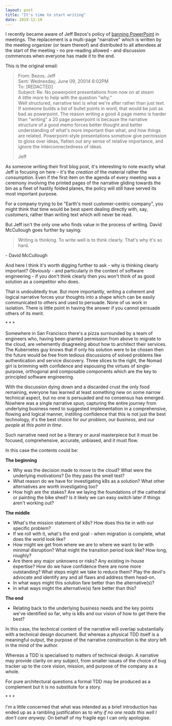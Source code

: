 ```yaml
--- 
layout: post 
title: "It's time to start writing" 
date: 2019-12-10 
--- 
```

 
I recently became aware of Jeff Bezos's policy of [banning PowerPoint](https://web.archive.org/web/20150730231457/https://blog.hirevue.com/sales/what-i-learned-from-jeff-bezos-about-sales-management) in meetings. The replacement is a multi-page "narrative" which is written by the meeting organizer (or team thereof) and distributed to all attendees at the start of the meeting - no pre-reading allowed - and discussion commences when everyone has made it to the end. 

This is the original email: 
> From: Bezos, Jeff  
> Sent: Wednesday, June 09, 20014 6:02PM  
> To: [REDACTED]  
> Subject: Re: No powerpoint presentations from now on at steam  
> A little more to help with the question "why."  
> Well structured, narrative text is what we're after rather than just text. If someone builds a list of bullet points in word, that would be just as bad as powerpoint. 
> The reason writing a good 4 page memo is harder than "writing" a 20 page powerpoint is because the narrative structure of a good memo forces better thought and better understanding of what's more important than what, and how things are related. 
> Powerpoint-style presentations somehow give permission to gloss over ideas, flatten out any sense of relative importance, and ignore the interconnectedness of ideas. 
>
> Jeff 

As someone writing their first blog post, it's interesting to note exactly what Jeff is focusing on here – it's the *creation* of the material rather the *consumption*. Even if the first item on the agenda of every meeting was a ceremony involving the printed pages of the narrative gliding towards the bin as a fleet of hastily folded planes, the policy will still have served its most important purpose. 

For a company trying to be "Earth's most customer-centric company", you might think that time would be best spent dealing directly with, say, *customers*, rather than writing text which will never be read. 
 
But Jeff isn't the only one who finds value in the process of writing. David McCullough goes further by saying: 

> Writing is thinking. To write well is to think clearly. That's why it's so hard.</blockquote> - David McCullough 

And here I think it's worth digging further to ask - why is thinking clearly important? *Obviously* - and particularly in the context of software engineering -  if you don't think clearly then you won't think of as good solution as a competitor who does. 

That is undoubtedly true. But more importantly, writing a coherent and logical narrative forces your thoughts into a shape which can be easily communicated to others and used to persuade. None of us work in isolation. There is little point in having the answer if you cannot persuade others of its merit. 

<div class="centered">* * *</div> 
 
Somewhere in San Francisco there's a pizza surrounded by a team of engineers who, having been granted permission from above to migrate to the cloud, are vehemently disagreeing about how to architect their services. The Kubernetes guy knows that if only his solution were to be chosen then the future would be free from tedious discussions of solved problems like authentication and service discovery. Three slices to the right, the Nomad girl is brimming with confidence and espousing the virtues of single-purpose, orthogonal and composable components which are the key to principled software engineering. 
 
With the discussion dying down and a discarded crust the only food remaining, everyone has learned at least something new on some narrow technical aspect, but no one is persuaded and no consensus has emerged. Nowhere was a single narrative spun, capturing the entire journey from underlying business need to suggested implementation in a comprehensive, flowing and logical manner, instilling confidence that this is not just the best technology, it's the best choice for *our problem*, *our business*, and *our people* at *this point in time*.

Such narrative need not be a literary or aural masterpiece but it must be focused, comprehensive, accurate, unbiased, and it must flow.

In this case the contents could be:   

**The beginning** 

- Why was the decision made to move to the cloud? What were the underlying motivations? Do they pass the smell test? 
- What reason do we have for investigating k8s as a solution? What other alternatives are worth investigating too? 
- How high are the stakes? Are we laying the foundations of the cathedral or painting the bike shed? Is it likely we can easy switch later if things aren't working out? 
  
**The middle** 

- What's the mission statement of k8s? How does this tie in with our specific problem? 
- If we roll with it, what's the end goal - when migration is complete, what does the world look like? 
- How might we get from where we are to where we want to be with minimal disruption? What might the transition period look like? How long, roughly? 
- Are there any major unknowns or risks? Any existing in-house expertise? How do we have confidence there are none more outstanding? What steps might we take to reduce them? Play the devil's advocate and identify any and all flaws and address them head-on. 
- In what ways might this solution fare better than the alternative(s)? 
- In what ways might the alternative(s) fare better than this? 

**The end** 
- Relating back to the underlying business needs and the key points we've identified so far, why is k8s and our vision of how to get there the best? 

In this case, the technical content of the narrative will overlap substantially with a technical design document. But whereas a physical TDD itself is a meaningful output, the purpose of the narrative construction is the story left in the mind of the author. 

Whereas a TDD is specialised to matters of technical design. A narrative may provide clarity on any subject, from smaller issues of the choice of bug tracker up to the core vision, mission, and purpose of the company as a whole. 

For pure architectural questions a formal TDD may be produced as a complement but it is no substitute for a story. 

<div class="centered">* * *</div> 

I'm a little concerned that what was intended as a brief introduction has ended up as a rambling justification as to why *if no one reads this well I don't care anyway*. On behalf of my fragile ego I can only apologise.
